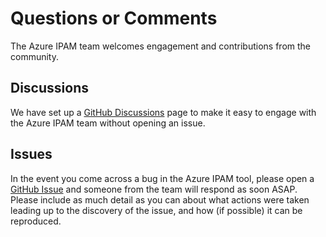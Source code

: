 # Questions or Comments

The Azure IPAM team welcomes engagement and contributions from the community.

## Discussions

We have set up a [GitHub Discussions](https://github.com/Azure/ipam/discussions) page to make it easy to engage with the Azure IPAM team without opening an issue.

## Issues

In the event you come across a bug in the Azure IPAM tool, please open a [GitHub Issue](https://github.com/Azure/ipam/issues) and someone from the team will respond as soon ASAP. Please include as much detail as you can about what actions were taken leading up to the discovery of the issue, and how (if possible) it can be reproduced.
